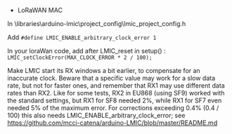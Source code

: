 * LoRaWAN MAC

In \libraries\arduino-lmic\project_config\lmic_project_config.h

Add  `#define LMIC_ENABLE_arbitrary_clock_error 1`

In your loraWan code, add after LMIC_reset in setup() :
` LMIC_setClockError(MAX_CLOCK_ERROR * 2 / 100);`
    
    
Make LMIC start its RX windows a bit earlier, to compensate for an inaccurate clock.
Beware that a specific value may work for a slow data rate, but not for faster ones, and remember that RX1 may use different data rates than RX2. Like for some tests, RX2 in EU868 (using SF9) worked with the standard settings, but RX1 for SF8 needed 2%, while RX1 for SF7 even needed 5% of the maximum error. For corrections exceeding 0.4% (0.4 / 100) this also needs LMIC_ENABLE_arbitrary_clock_error; see
https://github.com/mcci-catena/arduino-LMIC/blob/master/README.md
